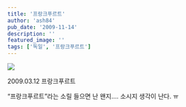 ```yaml
---
title: '프랑크푸르트'
author: 'ash84'
pub_date: '2009-11-14'
description: ''
featured_image: ''
tags: ['독일', '프랑크푸르트']
---
```



![](http://ash84.net/wp-content/uploads/1/cfile4.uf.160BF2054AFE095D4B63D5.JPG)

2009.03.12 프랑크푸르트

“프랑크푸르트”라는 소릴 들으면 난 왠지…. 소시지 생각이 난다. ㅠ



